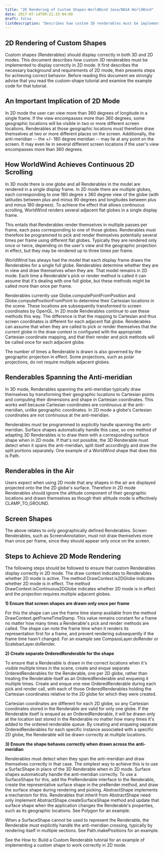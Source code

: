 ```yaml
---
title: "2D Rendering of Custom Shapes-WorldWind Java/NASA WorldWind"
date: 2017-07-14T09:21:33-04:00
draft: false
listdescription: "Describes how custom 3D renderables must be implemented to display correctly in 2D mode."
---
```


## 2D Rendering of Custom Shapes

Custom shapes (Renderables) should display correctly in both 3D and 2D modes. This document describes how custom 3D renderables must be implemented to display correctly in 2D mode. It first describes the necessary background and requirements of 2D mode, then presents steps for achieving correct behavior. Before reading this document we strongly advise that you read the custom-shape tutorial and examine the example code for that tutorial.

## An Important Implication of 2D Mode

In 2D mode the user can view more than 360 degrees of longitude in a single frame. If the view encompasses more than 360 degrees, some geographic locations will be visible in two or more different screen locations. Renderables at those geographic locations must therefore draw themselves at two or more different places on the screen. Additionally, the anti-meridian -- the +/- 180 degree meridian -- may lie at any point on the screen. It may even lie in several different screen locations if the user's view encompasses more than 360 degrees.

## How WorldWind Achieves Continuous 2D Scrolling

In 3D mode there is one globe and all Renderables in the model are rendered in a single display frame. In 2D mode there are multiple globes, each corresponding to one 180 degree x 360 degree view of the globe (with latitudes between plus and minus 90 degrees and longitudes between plus and minus 180 degrees). To achieve the effect that allows continuous scrolling, WorldWind renders several adjacent flat globes in a single display frame.

This entails that Renderables render themselves in multiple passes per frame, each pass corresponding to one of those globes. Renderables must therefore be programmed to pick and render themselves potentially several times per frame using different flat globes. Typically they are rendered only once or twice, depending on the user's view and the geographic projection in effect, but they may be rendered up to three times per frame.

WorldWind has always had the model that each display frame draws the Renderables for a single full globe. Renderables determine whether they are in view and draw themselves when they are. That model remains in 2D mode. Each time a Renderable's pick or render method is called it can assume that it's dealing with one full globe, but these methods might be called more than once per frame.

Renderables currently use Globe.computePointFromPosition and Globe.computePositionFromPoint to determine their Cartesian locations in the scene. These locations are subsequently transformed to screen coordinates by OpenGL. In 2D mode Renderables continue to use these methods this way. The difference is that the mapping to Cartesian and thus screen coordinates is different for each adjacent flat globe. Renderables can assume that when they are called to pick or render themselves that the current globe in the draw context is configured with the appropriate Cartesian coordinate mapping, and that their render and pick methods will be called once for each adjacent globe.

The number of times a Renderable is drawn is also governed by the geographic projection in effect. Some projections, such as polar projections, do not require multiple adjacent globes.

## Renderables Spanning the Anti-meridian

In 3D mode, Renderables spanning the anti-meridian typically draw themselves by transforming their geographic locations to Cartesian points and computing their dimensions and shape in Cartesian coordinates. This works well because Cartesian coordinates are continuous at the anti-meridian, unlike geographic coordinates. In 2D mode a globe's Cartesian coordinates are not continuous at the anti-meridian.

Renderables must be programmed to explicitly handle spanning the anti-meridian. Surface shapes automatically handle this case, so one method of adapting 3D Renderables is to draw them with a corresponding surface shape when in 2D mode. If that's not possible, the 3D Renderable must detect when it spans the anti-meridian, split itself accordingly and draw the split portions separately. One example of a WorldWind shape that does this is Path.

## Renderables in the Air

Users expect when using 2D mode that any shapes in the air are displayed projected onto the the 2D globe's surface. Therefore in 2D mode Renderables should ignore the altitude component of their geographic locations and drawn themselves as though their altitude mode is effectively CLAMP_TO_GROUND.

## Screen Shapes

The above relates to only geographically defined Renderables. Screen Renderables, such as ScreenAnnotation, must not draw themselves more than once per frame, since they should appear only once on the screen.

## Steps to Achieve 2D Mode Rendering

The following steps should be followed to ensure that custom Renderables display correctly in 2D mode. The draw context indicates to Renderables whether 2D mode is active. The method DrawContext.is2DGlobe indicates whether 2D mode is in effect. The method DrawContext.isContinuous2DGlobe indicates whether 2D mode is in effect and the projection requires multiple adjacent globes.

**1) Ensure that screen shapes are drawn only once per frame**
 
For this the shape can use the frame time stamp available from the method DrawContext.getFrameTimeStamp. This value remains constant for a frame no matter how many times a Renderable's pick and render methods are called. The shape can note the frame time when it renders its representation first for a frame, and prevent rendering subsequently if the frame time hasn't changed. For an example see CompassLayer.doRender or ScalebarLayer.doRender.

**2) Create separate OrderedRenderable for the shape**
 
To ensure that a Renderable is drawn in the correct locations when it's visible multiple times in the scene, create and enque separate OrderedRenderables for the Renderable, one per 2D globe, rather than treating the Renderable itself as an OrderedRenderable and enqueing it multiple times. Create and enque one new OrderedRenderable during each pick and render call, with each of those OrderedRenderables holding the Cartesian coordinates relative to the 2D globe for which they were created.
 
Cartesian coordinates are different for each 2D globe, so any Cartesian coordinates stored in the Renderable are valid for only one globe. If the Renderable itself is enqued as an OrderedRenderable, it will be drawn only at the location last stored in the Renderable no matter how many times it's added to the ordered renderable queue. By creating and enqueing separate OrderedRenderables for each specific instance associated with a specific 2D globe, the Renderable will be drawn correctly at multiple locations.

**3) Ensure the shape behaves correctly when drawn across the anti-meridian**
 
Renderables must detect when they span the anti-meridian and draw themselves correctly in that case. The simplest way to achieve this is to use a SurfacShape in place of the 3D Renderable when in 2D mode. Surface shapes automatically handle the anti-meridian correctly. To use a SurfaceShape for this, add the PreRenderable interface to the Renderable, create the representative surface shape in the preRender method, and draw the surface shape during rendering and picking. AbstractShape implements a mechanism for this. Renderables that inherit from AbstractShape need only implement AbstractShape.createSurfaceShape method and update that surface shape when the application changes the Renderable's properties, such as its geographic locations. See Polygon for an example.

When a SurfaceShape cannot be used to represent the Renderable, the Renderable must explicitly handle the anti-meridian crossing, typically by rendering itself in multiple sections. See Path.makePositions for an example.

See the How to: Build a Custom Renderable tutorial for an example of implementing a custom shape to work correctly in 2D mode.
